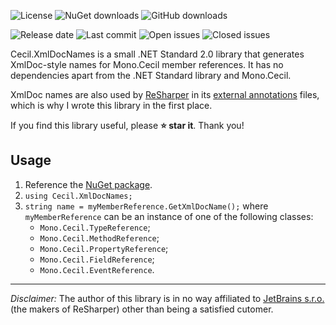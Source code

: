 ![License](https://img.shields.io/github/license/tenacom/Cecil.XmlDocNames.svg)
![NuGet downloads](https://img.shields.io/nuget/dt/Cecil.XmlDocNames.svg)
![GitHub downloads](https://img.shields.io/github/downloads/tenacom/Cecil.XmlDocNames/total.svg)

![Release date](https://img.shields.io/github/release-date/tenacom/Cecil.XmlDocNames.svg)
![Last commit](https://img.shields.io/github/last-commit/tenacom/Cecil.XmlDocNames.svg)
![Open issues](https://img.shields.io/github/issues-raw/tenacom/Cecil.XmlDocNames.svg)
![Closed issues](https://img.shields.io/github/issues-closed-raw/tenacom/Cecil.XmlDocNames.svg)

Cecil.XmlDocNames is a small .NET Standard 2.0 library that generates XmlDoc-style names for Mono.Cecil member references. It has no dependencies apart from the .NET Standard library and Mono.Cecil.

XmlDoc names are also used by [ReSharper](https://www.jetbrains.com/resharper/) in its [external annotations](https://www.jetbrains.com/help/resharper/Code_Analysis__External_Annotations.html) files, which is why I wrote this library in the first place.

If you find this library useful, please **:star: star it**. Thank you!

## Usage

1. Reference the [NuGet package](https://www.nuget.org/packages/Cecil.XmlDocNames).
2. `using Cecil.XmlDocNames;`
3. `string name = myMemberReference.GetXmlDocName();`
where `myMemberReference` can be an instance of one of the following classes:
    * `Mono.Cecil.TypeReference`;
    * `Mono.Cecil.MethodReference`;
    * `Mono.Cecil.PropertyReference`;
    * `Mono.Cecil.FieldReference`;
    * `Mono.Cecil.EventReference`.

---

*Disclaimer:* The author of this library is in no way affiliated to [JetBrains s.r.o.](https://www.jetbrains.com/) (the makers of ReSharper) other than being a satisfied cutomer.